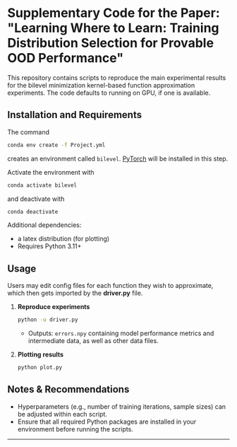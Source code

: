 # Supplementary Code for the Paper: "Learning Where to Learn: Training Distribution Selection for Provable OOD Performance"

This repository contains scripts to reproduce the main experimental results for the bilevel minimization kernel-based function approximation experiments. The code defaults to running on GPU, if one is available. 

## Installation and Requirements

The command
```bash
conda env create -f Project.yml
```
creates an environment called ``bilevel``. [PyTorch](https://pytorch.org/) will be installed in this step.

Activate the environment with
```bash
conda activate bilevel
```
and deactivate with
```bash
conda deactivate
```

Additional dependencies:

* a latex distribution (for plotting)
* Requires Python 3.11+

## Usage

Users may edit config files for each function they wish to approximate, which then gets imported by the **driver.py** file.

1. **Reproduce experiments**

   ```bash
   python -u driver.py
   ```

   * Outputs: `errors.npy` containing model performance metrics and intermediate data, as well as other data files.

2. **Plotting results**

   ```bash
   python plot.py
   ```

## Notes & Recommendations

* Hyperparameters (e.g., number of training iterations, sample sizes) can be adjusted within each script.
* Ensure that all required Python packages are installed in your environment before running the scripts.

---
